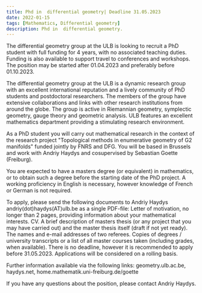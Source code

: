 ```yaml
---
title: Phd in  differential geometry| Deadline 31.05.2023
date: 2022-01-15
tags: [Mathematics, Differential geometry]
description: Phd in  differential geometry.
---
```

The differential geometry group at the ULB is looking to recruit a PhD student with full funding for 4 years, with no associated teaching duties. Funding is also available to support travel to conferences and workshops. The position may be started after 01.04.2023 and preferably before 01.10.2023.

The differential geometry group at the ULB is a dynamic research group with an excellent international reputation and a lively community of PhD students and postdoctoral researchers. The members of the group have extensive collaborations and links with other research institutions from around the globe. The group is active in Riemannian geometry, symplectic geometry, gauge theory and geometric analysis. ULB features an excellent mathematics department providing a stimulating research environment.

As a PhD student you will carry out mathematical research in the context of the research project "Topological methods in enumerative geometry of G2 manifolds" funded jointly by FNRS and DFG. You will be based in Brussels and work with Andriy Haydys and cosupervised by Sebastian Goette (Freiburg).

You are expected to have a masters degree (or equivalent) in mathematics, or to obtain such a degree before the starting date of the PhD project. A working proficiency in English is necessary, however knowledge of French or German is not required.

To apply, please send the following documents to Andriy Haydys andriy(dot)haydys(AT)ulb.be as a single PDF-file:
Letter of motivation, no longer than 2 pages, providing information about your mathematical interests.
CV.
A brief description of masters thesis (or any project that you may have carried out) and the master thesis itself (draft if not yet ready).
The names and e-mail addresses of two referees.
Copies of degrees / university transcripts or a list of all master courses taken (including grades, when available).
There is no deadline, however it is recommended to apply before 31.05.2023. Applications will be considered on a rolling basis.

Further information available via the following links: geometry.ulb.ac.be, haydys.net, home.mathematik.uni-freiburg.de/goette

 If you have any questions about the position, please contact Andriy Haydys.
